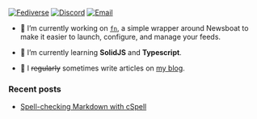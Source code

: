 [![Fediverse](https://img.shields.io/badge/mastodon-@uncenter@fosstodon.org-6364FF.svg?style=flat-square&logo=mastodon&logoColor=white&labelColor=3C3744)](https://fosstodon.org/@uncenter)
[![Discord](https://img.shields.io/badge/discord-uncenter-5865F2.svg?style=flat-square&logo=discord&logoColor=white&labelColor=3C3744)](#)
[![Email](https://img.shields.io/badge/email-hi%40uncenter.dev-2DB3F0.svg?style=flat-square&logo=minutemailer&logoColor=white&labelColor=3C3744)](mailto:hi@uncenter.dev)


- 🔨 I’m currently working on [`fn`](https://github.com/uncenter/fn), a simple wrapper around Newsboat to make it easier to launch, configure, and manage your feeds.

- 🌱 I’m currently learning **SolidJS** and **Typescript**.

- 📝 I ~~regularly~~ sometimes write articles on [my blog](https://uncenter.dev/).

### Recent posts

<!-- BLOG-POST-LIST:START -->
- [Spell-checking Markdown with cSpell](https://uncenter.dev/posts/spellchecking-with-eleventy/)
<!-- BLOG-POST-LIST:END -->
